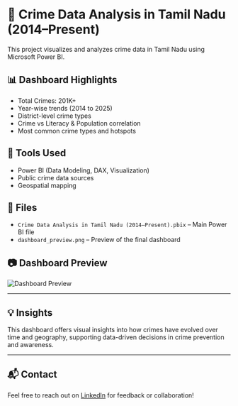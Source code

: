 # 🚨 Crime Data Analysis in Tamil Nadu (2014–Present)

This project visualizes and analyzes crime data in Tamil Nadu using Microsoft Power BI.

## 📊 Dashboard Highlights
- Total Crimes: 201K+
- Year-wise trends (2014 to 2025)
- District-level crime types
- Crime vs Literacy & Population correlation
- Most common crime types and hotspots

## 🧰 Tools Used
- Power BI (Data Modeling, DAX, Visualization)
- Public crime data sources
- Geospatial mapping

## 📁 Files
- `Crime Data Analysis in Tamil Nadu (2014–Present).pbix` – Main Power BI file
- `dashboard_preview.png` – Preview of the final dashboard

## 📷 Dashboard Preview

![Dashboard Preview](dashboard_preview.png)

---

## 💡 Insights
This dashboard offers visual insights into how crimes have evolved over time and geography, supporting data-driven decisions in crime prevention and awareness.

---

## 📬 Contact
Feel free to reach out on [LinkedIn](www.linkedin.com/in/muralidharan-s-86b4b8360e) for feedback or collaboration!
